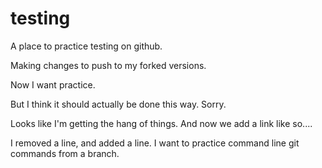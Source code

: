 # testing
A place to practice testing on github.

Making changes to push to my forked versions.

Now I want practice. 

But I think it should actually be done this way.  Sorry. 

Looks like I'm getting the hang of things. 
And now we add a link like so....

I removed a line, and added a line. I want to practice command line git commands from a branch.
